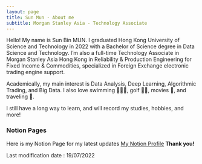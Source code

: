 ```yaml
---
layout: page
title: Sun Mun - About me
subtitle: Morgan Stanley Asia - Technology Associate
---
```


Hello! My name is Sun Bin MUN. I graduated Hong Kong University of Science and Technology in 2022 with a Bachelor of Science degree in Data Science and Technology. I’m also a full-time Technology Associate in Morgan Stanley Asia Hong Kong in Reliability & Production Engineering for Fixed Income & Commodities, specialized in Foreign Exchange electronic trading engine support.

Academically, my main interest is Data Analysis, Deep Learning, Algorithmic Trading, and Big Data. I also love swimming 🏊🏼‍♂️, golf 🏌🏻, movies 🎥, and traveling 🚅.

I still have a long way to learn, and will record my studies, hobbies, and more!


### Notion Pages

Here is my Notion Page for my latest updates [My Notion Profile](https://sunbinmun.notion.site/Sun-Bin-MUN-Getting-Started-1c4a5242fd3d4a2ca157510f5318ae7d)
**Thank you!**

Last modification date : 19/07/2022